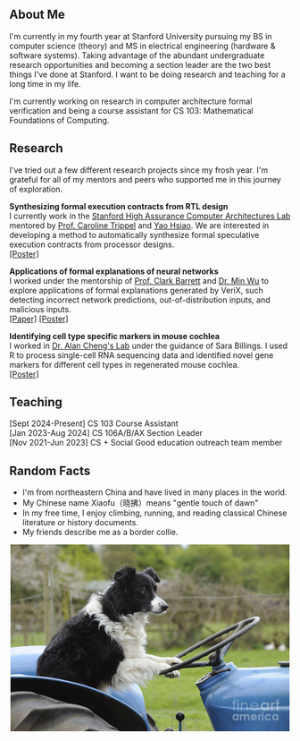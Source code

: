 ## About Me
I'm currently in my fourth year at Stanford University pursuing my BS in computer science (theory) and MS in electrical engineering (hardware & software systems). Taking advantage of the abundant undergraduate research opportunities and becoming a section leader are the two best things I've done at Stanford. I want to be doing research and teaching for a long time in my life.

I'm currently working on research in computer architecture formal verification and being a course assistant for CS 103: Mathematical Foundations of Computing.

## Research
I've tried out a few different research projects since my frosh year. I'm grateful for all of my mentors and peers who supported me in this journey of exploration.

**Synthesizing formal execution contracts from RTL design** \
I currently work in the [Stanford High Assurance Computer Architectures Lab](https://trippel-lab.stanford.edu/) mentored by [Prof. Caroline Trippel](https://cs.stanford.edu/people/trippel/) and [Yao Hsiao](https://web.stanford.edu/~yaohsiao/). We are interested in developing a method to automatically synthesize formal speculative execution contracts from processor designs. \
<a href="/assets/posters/CURIS24_poster.pdf" target="_blank">[Poster]</a>

**Applications of formal explanations of neural networks** \
I worked under the mentorship of [Prof. Clark Barrett](https://theory.stanford.edu/~barrett/) and [Dr. Min Wu](https://profiles.stanford.edu/276567) to explore applications of formal explanations generated by VeriX, such detecting incorrect network predictions, out-of-distribution inputs, and malicious inputs. \
<a href="https://arxiv.org/abs/2409.03060">[Paper]</a> <a href="/assets/posters/AI_Safety_poster.pdf" target="_blank">[Poster]</a>

**Identifying cell type specific markers in mouse cochlea** \
I worked in [Dr. Alan Cheng's Lab](https://med.stanford.edu/achenglab.html) under the guidance of Sara Billings. I used R to process single-cell RNA sequencing data and identified novel gene markers for different cell types in regenerated mouse cochlea. \
<a href="/assets/posters/scRNA_seq_poster.pdf" target="_blank">[Poster]</a>

## Teaching
[Sept 2024-Present] CS 103 Course Assistant \
[Jan 2023-Aug 2024] CS 106A/B/AX Section Leader \
[Nov 2021-Jun 2023] CS + Social Good education outreach team member

## Random Facts
- I'm from northeastern China and have lived in many places in the world.
- My Chinese name Xiaofu（晓拂）means "gentle touch of dawn"
- In my free time, I enjoy climbing, running, and reading classical Chinese literature or history documents.
- My friends describe me as a border collie.

<center>
    <img src="/assets/img/border-collie.jpg" alt="border collie driving" width="500"/>
</center>
